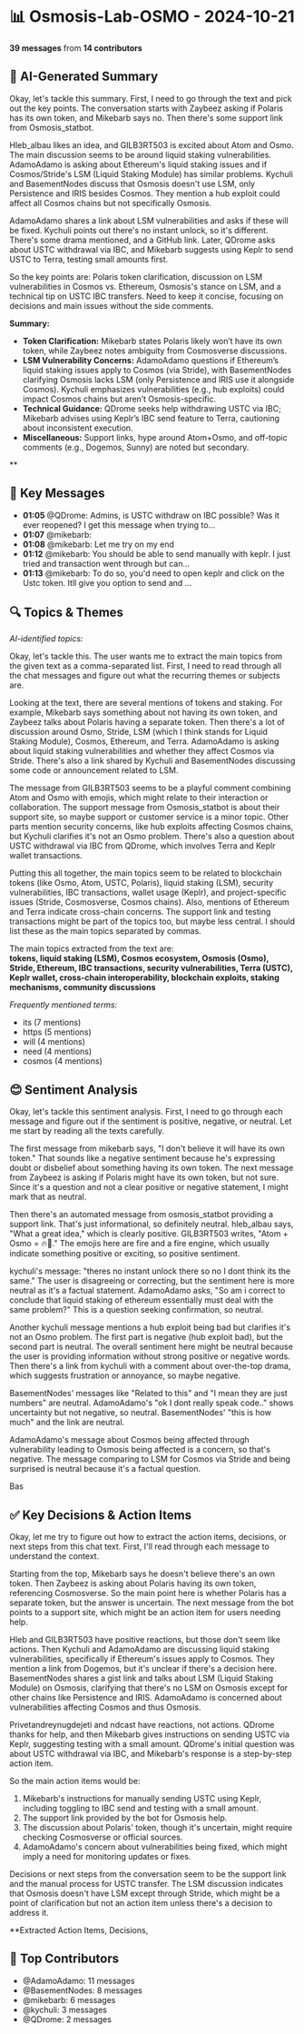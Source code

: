 # 📊 Osmosis-Lab-OSMO - 2024-10-21
**39 messages** from **14 contributors**

## 📝 AI-Generated Summary
<think>
Okay, let's tackle this summary. First, I need to go through the text and pick out the key points. The conversation starts with Zaybeez asking if Polaris has its own token, and Mikebarb says no. Then there's some support link from Osmosis_statbot.

Hleb_albau likes an idea, and GILB3RT503 is excited about Atom and Osmo. The main discussion seems to be around liquid staking vulnerabilities. AdamoAdamo is asking about Ethereum's liquid staking issues and if Cosmos/Stride's LSM (Liquid Staking Module) has similar problems. Kychuli and BasementNodes discuss that Osmosis doesn't use LSM, only Persistence and IRIS besides Cosmos. They mention a hub exploit could affect all Cosmos chains but not specifically Osmosis.

AdamoAdamo shares a link about LSM vulnerabilities and asks if these will be fixed. Kychuli points out there's no instant unlock, so it's different. There's some drama mentioned, and a GitHub link. Later, QDrome asks about USTC withdrawal via IBC, and Mikebarb suggests using Keplr to send USTC to Terra, testing small amounts first.

So the key points are: Polaris token clarification, discussion on LSM vulnerabilities in Cosmos vs. Ethereum, Osmosis's stance on LSM, and a technical tip on USTC IBC transfers. Need to keep it concise, focusing on decisions and main issues without the side comments.
</think>

**Summary:**  
- **Token Clarification:** Mikebarb states Polaris likely won’t have its own token, while Zaybeez notes ambiguity from Cosmosverse discussions.  
- **LSM Vulnerability Concerns:** AdamoAdamo questions if Ethereum’s liquid staking issues apply to Cosmos (via Stride), with BasementNodes clarifying Osmosis lacks LSM (only Persistence and IRIS use it alongside Cosmos). Kychuli emphasizes vulnerabilities (e.g., hub exploits) could impact Cosmos chains but aren’t Osmosis-specific.  
- **Technical Guidance:** QDrome seeks help withdrawing USTC via IBC; Mikebarb advises using Keplr’s IBC send feature to Terra, cautioning about inconsistent execution.  
- **Miscellaneous:** Support links, hype around Atom+Osmo, and off-topic comments (e.g., Dogemos, Sunny) are noted but secondary.  

**

## 💬 Key Messages
- **01:05** @QDrome: Admins, is USTC withdraw on IBC possible? Was it ever reopened? I get this message when trying to...
- **01:07** @mikebarb: 
- **01:08** @mikebarb: Let me try on my end
- **01:12** @mikebarb: You should be able to send manually with keplr. I just tried and transaction went through but can...
- **01:13** @mikebarb: To do so, you'd need to open keplr and click on the Ustc token. Itll give you option to send and ...

## 🔍 Topics & Themes
*AI-identified topics:*
> <think>
Okay, let's tackle this. The user wants me to extract the main topics from the given text as a comma-separated list. First, I need to read through all the chat messages and figure out what the recurring themes or subjects are.

Looking at the text, there are several mentions of tokens and staking. For example, Mikebarb says something about not having its own token, and Zaybeez talks about Polaris having a separate token. Then there's a lot of discussion around Osmo, Stride, LSM (which I think stands for Liquid Staking Module), Cosmos, Ethereum, and Terra. AdamoAdamo is asking about liquid staking vulnerabilities and whether they affect Cosmos via Stride. There's also a link shared by Kychuli and BasementNodes discussing some code or announcement related to LSM. 

The message from GILB3RT503 seems to be a playful comment combining Atom and Osmo with emojis, which might relate to their interaction or collaboration. The support message from Osmosis_statbot is about their support site, so maybe support or customer service is a minor topic. Other parts mention security concerns, like hub exploits affecting Cosmos chains, but Kychuli clarifies it's not an Osmo problem. There's also a question about USTC withdrawal via IBC from QDrome, which involves Terra and Keplr wallet transactions.

Putting this all together, the main topics seem to be related to blockchain tokens (like Osmo, Atom, USTC, Polaris), liquid staking (LSM), security vulnerabilities, IBC transactions, wallet usage (Keplr), and project-specific issues (Stride, Cosmosverse, Cosmos chains). Also, mentions of Ethereum and Terra indicate cross-chain concerns. The support link and testing transactions might be part of the topics too, but maybe less central. I should list these as the main topics separated by commas.
</think>

The main topics extracted from the text are:  
**tokens, liquid staking (LSM), Cosmos ecosystem, Osmosis (Osmo), Stride, Ethereum, IBC transactions, security vulnerabilities, Terra (USTC), Keplr wallet, cross-chain interoperability, blockchain exploits, staking mechanisms, community discussions**

*Frequently mentioned terms:*
- its (7 mentions)
- https (5 mentions)
- will (4 mentions)
- need (4 mentions)
- cosmos (4 mentions)

## 😊 Sentiment Analysis
<think>
Okay, let's tackle this sentiment analysis. First, I need to go through each message and figure out if the sentiment is positive, negative, or neutral. Let me start by reading all the texts carefully.

The first message from mikebarb says, "I don't believe it will have its own token." That sounds like a negative sentiment because he's expressing doubt or disbelief about something having its own token. The next message from Zaybeez is asking if Polaris might have its own token, but not sure. Since it's a question and not a clear positive or negative statement, I might mark that as neutral. 

Then there's an automated message from osmosis_statbot providing a support link. That's just informational, so definitely neutral. hleb_albau says, "What a great idea," which is clearly positive. GILB3RT503 writes, "Atom + Osmo = 🔥🚒." The emojis here are fire and a fire engine, which usually indicate something positive or exciting, so positive sentiment.

kychuli's message: "theres no instant unlock there so no I dont think its the same." The user is disagreeing or correcting, but the sentiment here is more neutral as it's a factual statement. AdamoAdamo asks, "So am i correct to conclude that liquid staking of ethereum essentially must deal with the same problem?" This is a question seeking confirmation, so neutral. 

Another kychuli message mentions a hub exploit being bad but clarifies it's not an Osmo problem. The first part is negative (hub exploit bad), but the second part is neutral. The overall sentiment here might be neutral because the user is providing information without strong positive or negative words. Then there's a link from kychuli with a comment about over-the-top drama, which suggests frustration or annoyance, so maybe negative. 

BasementNodes' messages like "Related to this" and "I mean they are just numbers" are neutral. AdamoAdamo's "ok I dont really speak code.." shows uncertainty but not negative, so neutral. BasementNodes' "this is how much" and the link are neutral. 

AdamoAdamo's message about Cosmos being affected through vulnerability leading to Osmosis being affected is a concern, so that's negative. The message comparing to LSM for Cosmos via Stride and being surprised is neutral because it's a factual question. 

Bas

## ✅ Key Decisions & Action Items
<think>
Okay, let me try to figure out how to extract the action items, decisions, or next steps from this chat text. First, I'll read through each message to understand the context.

Starting from the top, Mikebarb says he doesn't believe there's an own token. Then Zaybeez is asking about Polaris having its own token, referencing Cosmosverse. So the main point here is whether Polaris has a separate token, but the answer is uncertain. The next message from the bot points to a support site, which might be an action item for users needing help. 

Hleb and GILB3RT503 have positive reactions, but those don't seem like actions. Then Kychuli and AdamoAdamo are discussing liquid staking vulnerabilities, specifically if Ethereum's issues apply to Cosmos. They mention a link from Dogemos, but it's unclear if there's a decision here. BasementNodes shares a gist link and talks about LSM (Liquid Staking Module) on Osmosis, clarifying that there's no LSM on Osmosis except for other chains like Persistence and IRIS. AdamoAdamo is concerned about vulnerabilities affecting Cosmos and thus Osmosis. 

Privetandreynugdejeti and ndcast have reactions, not actions. QDrome thanks for help, and then Mikebarb gives instructions on sending USTC via Keplr, suggesting testing with a small amount. QDrome's initial question was about USTC withdrawal via IBC, and Mikebarb's response is a step-by-step action item.

So the main action items would be:

1. Mikebarb's instructions for manually sending USTC using Keplr, including toggling to IBC send and testing with a small amount.
2. The support link provided by the bot for Osmosis help.
3. The discussion about Polaris' token, though it's uncertain, might require checking Cosmosverse or official sources.
4. AdamoAdamo's concern about vulnerabilities being fixed, which might imply a need for monitoring updates or fixes.

Decisions or next steps from the conversation seem to be the support link and the manual process for USTC transfer. The LSM discussion indicates that Osmosis doesn't have LSM except through Stride, which might be a point of clarification but not an action item unless there's a decision to address it.
</think>

**Extracted Action Items, Decisions,

## 👥 Top Contributors
- @AdamoAdamo: 11 messages
- @BasementNodes: 8 messages
- @mikebarb: 6 messages
- @kychuli: 3 messages
- @QDrome: 2 messages